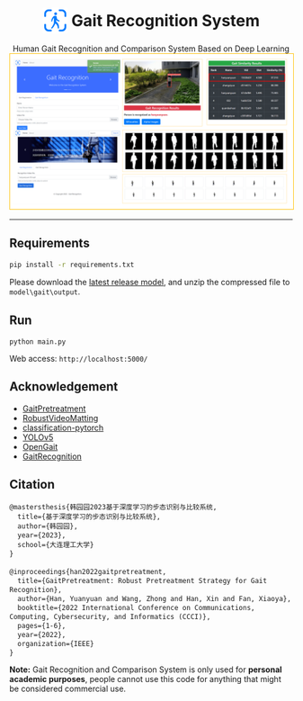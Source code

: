 <h1 style="display: flex; align-items: center; justify-content: center;"><img src="./static/img/favicon.svg" width = "45" height = "45" alt="logo" />&nbsp;Gait Recognition System</h1>

<div align="center">Human Gait Recognition and Comparison System Based on Deep Learning</div>

<div align="center"><img src="./static/img/gait-demo.png" width = "1980" height = "" alt="Gait recognition system demo" style="border: 1px solid #ffc107;" /></div>

---

## Requirements

```sh
pip install -r requirements.txt
```
Please download the [latest release model](https://github.com/jackhanyuan/GaitRecognitionSystem/releases/latest), and unzip the compressed file to `model\gait\output`.

## Run
```shell
python main.py
```
Web access: `http://localhost:5000/`

## Acknowledgement

- [GaitPretreatment](https://github.com/jackhanyuan/GaitPretreatment)
- [RobustVideoMatting](https://github.com/PeterL1n/RobustVideoMatting)
- [classification-pytorch](https://github.com/bubbliiiing/classification-pytorch)
- [YOLOv5](https://github.com/ultralytics/yolov5)
- [OpenGait](https://github.com/ShiqiYu/OpenGait)
- [GaitRecognition](https://github.com/hongyonghan/GaitRecognition)

## Citation

```
@mastersthesis{韩园园2023基于深度学习的步态识别与比较系统,
  title={基于深度学习的步态识别与比较系统},
  author={韩园园},
  year={2023},
  school={大连理工大学}
}

@inproceedings{han2022gaitpretreatment,
  title={GaitPretreatment: Robust Pretreatment Strategy for Gait Recognition},
  author={Han, Yuanyuan and Wang, Zhong and Han, Xin and Fan, Xiaoya},
  booktitle={2022 International Conference on Communications, Computing, Cybersecurity, and Informatics (CCCI)},
  pages={1-6},
  year={2022},
  organization={IEEE}
}
```

**Note:**
Gait Recognition and Comparison System is only used for **personal academic purposes**, people cannot use this code for anything that might be considered commercial use.